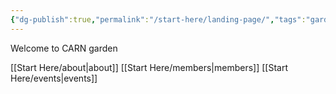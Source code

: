 ```yaml
---
{"dg-publish":true,"permalink":"/start-here/landing-page/","tags":"gardenEntry","dgHomeLink":true,"dgPassFrontmatter":false}
---
```



Welcome to CARN garden

[[Start Here/about|about]]
[[Start Here/members|members]]
[[Start Here/events|events]]

